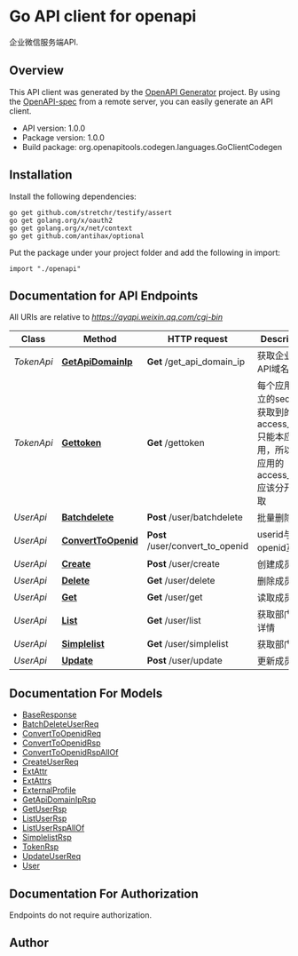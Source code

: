# Go API client for openapi

企业微信服务端API.

## Overview
This API client was generated by the [OpenAPI Generator](https://openapi-generator.tech) project.  By using the [OpenAPI-spec](https://www.openapis.org/) from a remote server, you can easily generate an API client.

- API version: 1.0.0
- Package version: 1.0.0
- Build package: org.openapitools.codegen.languages.GoClientCodegen

## Installation

Install the following dependencies:

```shell
go get github.com/stretchr/testify/assert
go get golang.org/x/oauth2
go get golang.org/x/net/context
go get github.com/antihax/optional
```

Put the package under your project folder and add the following in import:

```golang
import "./openapi"
```

## Documentation for API Endpoints

All URIs are relative to *https://qyapi.weixin.qq.com/cgi-bin*

Class | Method | HTTP request | Description
------------ | ------------- | ------------- | -------------
*TokenApi* | [**GetApiDomainIp**](docs/TokenApi.md#getapidomainip) | **Get** /get_api_domain_ip | 获取企业微信API域名IP段
*TokenApi* | [**Gettoken**](docs/TokenApi.md#gettoken) | **Get** /gettoken | 每个应用有独立的secret，获取到的access_token只能本应用使用，所以每个应用的access_token应该分开来获取
*UserApi* | [**Batchdelete**](docs/UserApi.md#batchdelete) | **Post** /user/batchdelete | 批量删除成员
*UserApi* | [**ConvertToOpenid**](docs/UserApi.md#converttoopenid) | **Post** /user/convert_to_openid | userid与openid互换
*UserApi* | [**Create**](docs/UserApi.md#create) | **Post** /user/create | 创建成员
*UserApi* | [**Delete**](docs/UserApi.md#delete) | **Get** /user/delete | 删除成员
*UserApi* | [**Get**](docs/UserApi.md#get) | **Get** /user/get | 读取成员
*UserApi* | [**List**](docs/UserApi.md#list) | **Get** /user/list | 获取部门成员详情
*UserApi* | [**Simplelist**](docs/UserApi.md#simplelist) | **Get** /user/simplelist | 获取部门成员
*UserApi* | [**Update**](docs/UserApi.md#update) | **Post** /user/update | 更新成员


## Documentation For Models

 - [BaseResponse](docs/BaseResponse.md)
 - [BatchDeleteUserReq](docs/BatchDeleteUserReq.md)
 - [ConvertToOpenidReq](docs/ConvertToOpenidReq.md)
 - [ConvertToOpenidRsp](docs/ConvertToOpenidRsp.md)
 - [ConvertToOpenidRspAllOf](docs/ConvertToOpenidRspAllOf.md)
 - [CreateUserReq](docs/CreateUserReq.md)
 - [ExtAttr](docs/ExtAttr.md)
 - [ExtAttrs](docs/ExtAttrs.md)
 - [ExternalProfile](docs/ExternalProfile.md)
 - [GetApiDomainIpRsp](docs/GetApiDomainIpRsp.md)
 - [GetUserRsp](docs/GetUserRsp.md)
 - [ListUserRsp](docs/ListUserRsp.md)
 - [ListUserRspAllOf](docs/ListUserRspAllOf.md)
 - [SimplelistRsp](docs/SimplelistRsp.md)
 - [TokenRsp](docs/TokenRsp.md)
 - [UpdateUserReq](docs/UpdateUserReq.md)
 - [User](docs/User.md)


## Documentation For Authorization

 Endpoints do not require authorization.



## Author



